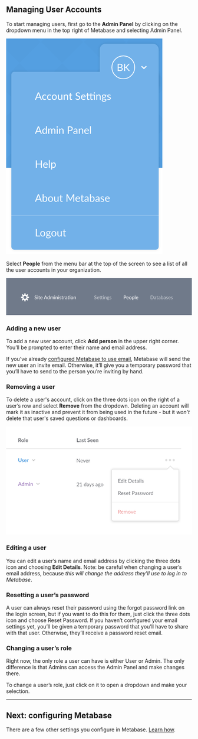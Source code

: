 ## Managing User Accounts

To start managing users, first go to the **Admin Panel** by clicking on the dropdown menu in the top right of Metabase and selecting Admin Panel.  

![Profile dropdown](images/ProfileDropdown.png)

Select **People** from the menu bar at the top of the screen to see a list of all the user accounts in your organization.

![Admin menu](images/AdminBar.png)

### Adding a new user
To add a new user account, click **Add person** in the upper right corner. You’ll be prompted to enter their name and email address.

If you’ve already [configured Metabase to use email](02-setting-up-email.md), Metabase will send the new user an invite email. Otherwise, it’ll give you a temporary password that you’ll have to send to the person you’re inviting by hand.

### Removing a user
To delete a user's account, click on the three dots icon on the right of a user’s row and select **Remove** from the dropdown. Deleting an account will mark it as inactive and prevent it from being used in the future - but it *won’t* delete that user's saved questions or dashboards.

![Remove a user](images/RemoveUser.png)

### Editing a user
You can edit a user’s name and email address by clicking the three dots icon and choosing **Edit Details**. Note: be careful when changing a user’s email address, because *this will change the address they’ll use to log in to Metabase*.

### Resetting a user’s password
A user can always reset their password using the forgot password link on the login screen, but if you want to do this for them, just click the three dots icon and choose Reset Password. If you haven’t configured your email settings yet, you’ll be given a temporary password that you’ll have to share with that user. Otherwise, they’ll receive a password reset email.

### Changing a user’s role
Right now, the only role a user can have is either User or Admin. The only difference is that Admins can access the Admin Panel and make changes there.

To change a user’s role, just click on it to open a dropdown and make your selection.

---
## Next: configuring Metabase
There are a few other settings you configure in Metabase. [Learn how](06-configuration-settings.md).
